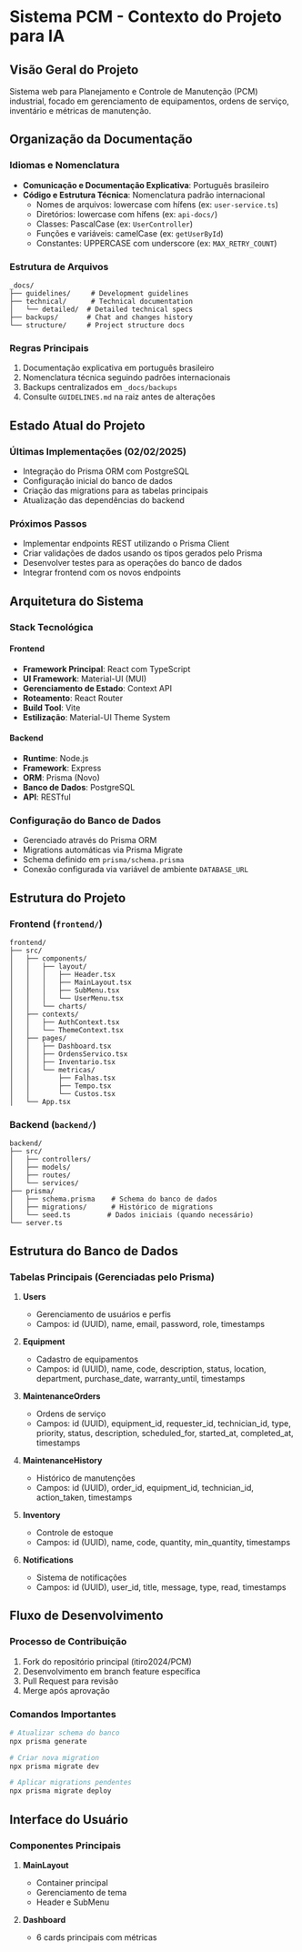 # Sistema PCM - Contexto do Projeto para IA

## Visão Geral do Projeto
Sistema web para Planejamento e Controle de Manutenção (PCM) industrial, focado em gerenciamento de equipamentos, ordens de serviço, inventário e métricas de manutenção.

## Organização da Documentação

### Idiomas e Nomenclatura
- **Comunicação e Documentação Explicativa**: Português brasileiro
- **Código e Estrutura Técnica**: Nomenclatura padrão internacional
  - Nomes de arquivos: lowercase com hífens (ex: `user-service.ts`)
  - Diretórios: lowercase com hífens (ex: `api-docs/`)
  - Classes: PascalCase (ex: `UserController`)
  - Funções e variáveis: camelCase (ex: `getUserById`)
  - Constantes: UPPERCASE com underscore (ex: `MAX_RETRY_COUNT`)

### Estrutura de Arquivos
```
_docs/
├── guidelines/     # Development guidelines
├── technical/      # Technical documentation
│   └── detailed/  # Detailed technical specs
├── backups/       # Chat and changes history
└── structure/     # Project structure docs
```

### Regras Principais
1. Documentação explicativa em português brasileiro
2. Nomenclatura técnica seguindo padrões internacionais
3. Backups centralizados em `_docs/backups`
4. Consulte `GUIDELINES.md` na raiz antes de alterações

## Estado Atual do Projeto

### Últimas Implementações (02/02/2025)
- Integração do Prisma ORM com PostgreSQL
- Configuração inicial do banco de dados
- Criação das migrations para as tabelas principais
- Atualização das dependências do backend

### Próximos Passos
- Implementar endpoints REST utilizando o Prisma Client
- Criar validações de dados usando os tipos gerados pelo Prisma
- Desenvolver testes para as operações do banco de dados
- Integrar frontend com os novos endpoints

## Arquitetura do Sistema

### Stack Tecnológica

#### Frontend
- **Framework Principal**: React com TypeScript
- **UI Framework**: Material-UI (MUI)
- **Gerenciamento de Estado**: Context API
- **Roteamento**: React Router
- **Build Tool**: Vite
- **Estilização**: Material-UI Theme System

#### Backend
- **Runtime**: Node.js
- **Framework**: Express
- **ORM**: Prisma (Novo)
- **Banco de Dados**: PostgreSQL
- **API**: RESTful

### Configuração do Banco de Dados
- Gerenciado através do Prisma ORM
- Migrations automáticas via Prisma Migrate
- Schema definido em `prisma/schema.prisma`
- Conexão configurada via variável de ambiente `DATABASE_URL`

## Estrutura do Projeto

### Frontend (`frontend/`)
```
frontend/
├── src/
│   ├── components/
│   │   ├── layout/
│   │   │   ├── Header.tsx
│   │   │   ├── MainLayout.tsx
│   │   │   ├── SubMenu.tsx
│   │   │   └── UserMenu.tsx
│   │   └── charts/
│   ├── contexts/
│   │   ├── AuthContext.tsx
│   │   └── ThemeContext.tsx
│   ├── pages/
│   │   ├── Dashboard.tsx
│   │   ├── OrdensServico.tsx
│   │   ├── Inventario.tsx
│   │   └── metricas/
│   │       ├── Falhas.tsx
│   │       ├── Tempo.tsx
│   │       └── Custos.tsx
│   └── App.tsx
```

### Backend (`backend/`)
```
backend/
├── src/
│   ├── controllers/
│   ├── models/
│   ├── routes/
│   └── services/
├── prisma/
│   ├── schema.prisma    # Schema do banco de dados
│   ├── migrations/      # Histórico de migrations
│   └── seed.ts         # Dados iniciais (quando necessário)
└── server.ts
```

## Estrutura do Banco de Dados

### Tabelas Principais (Gerenciadas pelo Prisma)
1. **Users**
   - Gerenciamento de usuários e perfis
   - Campos: id (UUID), name, email, password, role, timestamps

2. **Equipment**
   - Cadastro de equipamentos
   - Campos: id (UUID), name, code, description, status, location, department, purchase_date, warranty_until, timestamps

3. **MaintenanceOrders**
   - Ordens de serviço
   - Campos: id (UUID), equipment_id, requester_id, technician_id, type, priority, status, description, scheduled_for, started_at, completed_at, timestamps

4. **MaintenanceHistory**
   - Histórico de manutenções
   - Campos: id (UUID), order_id, equipment_id, technician_id, action_taken, timestamps

5. **Inventory**
   - Controle de estoque
   - Campos: id (UUID), name, code, quantity, min_quantity, timestamps

6. **Notifications**
   - Sistema de notificações
   - Campos: id (UUID), user_id, title, message, type, read, timestamps

## Fluxo de Desenvolvimento

### Processo de Contribuição
1. Fork do repositório principal (itiro2024/PCM)
2. Desenvolvimento em branch feature específica
3. Pull Request para revisão
4. Merge após aprovação

### Comandos Importantes
```bash
# Atualizar schema do banco
npx prisma generate

# Criar nova migration
npx prisma migrate dev

# Aplicar migrations pendentes
npx prisma migrate deploy
```

## Interface do Usuário

### Componentes Principais
1. **MainLayout**
   - Container principal
   - Gerenciamento de tema
   - Header e SubMenu

2. **Dashboard**
   - 6 cards principais com métricas
